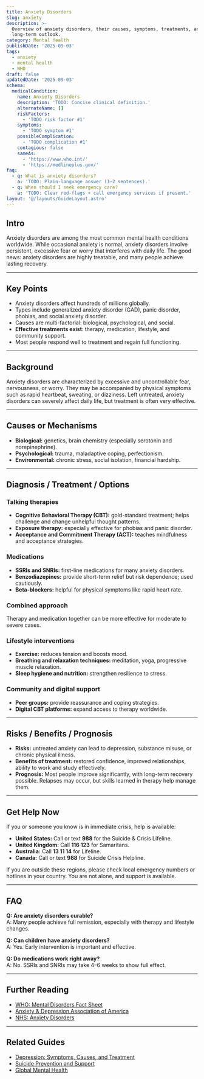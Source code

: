 ```yaml
---
title: Anxiety Disorders
slug: anxiety
description: >-
  Overview of anxiety disorders, their causes, symptoms, treatments, and
  long-term outlook.
category: Mental Health
publishDate: '2025-09-03'
tags:
  - anxiety
  - mental health
  - WHO
draft: false
updatedDate: '2025-09-03'
schema:
  medicalCondition:
    name: Anxiety Disorders
    description: 'TODO: Concise clinical definition.'
    alternateName: []
    riskFactors:
      - 'TODO risk factor #1'
    symptoms:
      - 'TODO symptom #1'
    possibleComplication:
      - 'TODO complication #1'
    contagious: false
    sameAs:
      - 'https://www.who.int/'
      - 'https://medlineplus.gov/'
faq:
  - q: What is anxiety disorders?
    a: 'TODO: Plain-language answer (1–2 sentences).'
  - q: When should I seek emergency care?
    a: 'TODO: Clear red-flags + call emergency services if present.'
layout: '@/layouts/GuideLayout.astro'
---
```

## Intro
Anxiety disorders are among the most common mental health conditions worldwide. While occasional anxiety is normal, anxiety disorders involve persistent, excessive fear or worry that interferes with daily life. The good news: anxiety disorders are highly treatable, and many people achieve lasting recovery.

---

## Key Points
- Anxiety disorders affect hundreds of millions globally.  
- Types include generalized anxiety disorder (GAD), panic disorder, phobias, and social anxiety disorder.  
- Causes are multi-factorial: biological, psychological, and social.  
- **Effective treatments exist**: therapy, medication, lifestyle, and community support.  
- Most people respond well to treatment and regain full functioning.  

---

## Background
Anxiety disorders are characterized by excessive and uncontrollable fear, nervousness, or worry. They may be accompanied by physical symptoms such as rapid heartbeat, sweating, or dizziness. Left untreated, anxiety disorders can severely affect daily life, but treatment is often very effective.

---

## Causes or Mechanisms
- **Biological:** genetics, brain chemistry (especially serotonin and norepinephrine).  
- **Psychological:** trauma, maladaptive coping, perfectionism.  
- **Environmental:** chronic stress, social isolation, financial hardship.  

---

## Diagnosis / Treatment / Options
### Talking therapies
- **Cognitive Behavioral Therapy (CBT):** gold-standard treatment; helps challenge and change unhelpful thought patterns.  
- **Exposure therapy:** especially effective for phobias and panic disorder.  
- **Acceptance and Commitment Therapy (ACT):** teaches mindfulness and acceptance strategies.  

### Medications
- **SSRIs and SNRIs:** first-line medications for many anxiety disorders.  
- **Benzodiazepines:** provide short-term relief but risk dependence; used cautiously.  
- **Beta-blockers:** helpful for physical symptoms like rapid heart rate.  

### Combined approach
Therapy and medication together can be more effective for moderate to severe cases.  

### Lifestyle interventions
- **Exercise:** reduces tension and boosts mood.  
- **Breathing and relaxation techniques:** meditation, yoga, progressive muscle relaxation.  
- **Sleep hygiene and nutrition:** strengthen resilience to stress.  

### Community and digital support
- **Peer groups:** provide reassurance and coping strategies.  
- **Digital CBT platforms:** expand access to therapy worldwide.  

---

## Risks / Benefits / Prognosis
- **Risks:** untreated anxiety can lead to depression, substance misuse, or chronic physical illness.  
- **Benefits of treatment:** restored confidence, improved relationships, ability to work and study effectively.  
- **Prognosis:** Most people improve significantly, with long-term recovery possible. Relapses may occur, but skills learned in therapy help manage them. 

---

## Get Help Now
If you or someone you know is in immediate crisis, help is available:

- **United States:** Call or text **988** for the Suicide & Crisis Lifeline.  
- **United Kingdom:** Call **116 123** for Samaritans.  
- **Australia:** Call **13 11 14** for Lifeline.  
- **Canada:** Call or text **988** for Suicide Crisis Helpline.  

If you are outside these regions, please check local emergency numbers or hotlines in your country. You are not alone, and support is available.

---

## FAQ
**Q: Are anxiety disorders curable?**  
A: Many people achieve full remission, especially with therapy and lifestyle changes.  

**Q: Can children have anxiety disorders?**  
A: Yes. Early intervention is important and effective.  

**Q: Do medications work right away?**  
A: No. SSRIs and SNRIs may take 4–6 weeks to show full effect.  

---

## Further Reading
- [WHO: Mental Disorders Fact Sheet](https://www.who.int/news-room/fact-sheets/detail/mental-disorders)  
- [Anxiety & Depression Association of America](https://adaa.org/)  
- [NHS: Anxiety Disorders](https://www.nhs.uk/mental-health/conditions/anxiety/)  

---

## Related Guides
- [Depression: Symptoms, Causes, and Treatment](/guides/depression)  
- [Suicide Prevention and Support](/guides/suicide-prevention)  
- [Global Mental Health](/guides/global-mental-health)  
